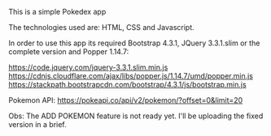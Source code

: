 This is a simple Pokedex app

The technologies used are: HTML, CSS and Javascript.

In order to use this app its required Bootstrap 4.3.1, JQuery 3.3.1.slim or the complete version and Popper 1.14.7:

https://code.jquery.com/jquery-3.3.1.slim.min.js
https://cdnjs.cloudflare.com/ajax/libs/popper.js/1.14.7/umd/popper.min.js
https://stackpath.bootstrapcdn.com/bootstrap/4.3.1/js/bootstrap.min.js

Pokemon API:
https://pokeapi.co/api/v2/pokemon/?offset=0&limit=20

Obs: The ADD POKEMON feature is not ready yet. I'll be uploading the fixed version in a brief.
